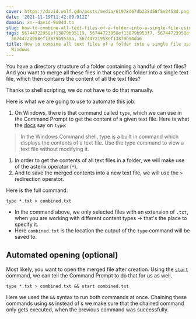 ```yaml
---
cover: https://david.wolf.gdn/posts/media/61978d67db238d58f5e2452d.png
date: '2021-11-19T11:42:09.912Z'
domain: xn--david-9u04d.to
slug: how-to-combine-all-text-files-of-a-folder-into-a-single-file-using-bash-on-windows
tags: 56744722958ef13879b95119, 56744723958ef13879b953f7, 56744723958ef13879b9535d,
  56744723958ef13879b9539a, 56744721958ef13879b94da6
title: How to combine all text files of a folder into a single file using Bash on
  Windows
---
```


You have a directory structure of a folder containing a handful of text files? And you want to merge all these files in that specific folder into a single text file, which then contains the content of all the text files?


Thanks to shell scripting, we do not have to do that manually. 


Here is what we are going to use to automate this job: 


1. On Windows, there is that command called `type`, which we can use in the Command Prompt to get the content of a given text file.
Here is what the [docs](https://docs.microsoft.com/en-us/windows-server/administration/windows-commands/type) say on `type`:



> 
> In the Windows Command shell, type is a built in command which displays the contents of a text file. Use the type command to view a text file without modifying it.
> 
> 
> 


1. In order to get the contents of all text files in a folder, we will make use of the asterix operator (`*`).
2. And to save the merged contents into a new text file, we will use the `>` redirection operator.


Here is the full command:



```
type *.txt > combined.txt

```

* In the command above, we only selected files with an extension of `.txt`, when you are working with different content types → that's the place to specify it.
* Here `combined.txt` is the location the output of the `type` command will be saved to.


Automated opening (optional)
----------------------------


Most likely, you want to open the merged file after creation. Using the [`start`](https://docs.microsoft.com/en-us/windows-server/administration/windows-commands/start) command, we can tell the Command Prompt to do that for us as well.



```
type *.txt > combined.txt && start combined.txt

```

Here we used the `&&` syntax to run both commands at once. Chaining these commands using `&&` instead of `&` we make sure that the chained command only gets executed, when the previous command was successfully.


